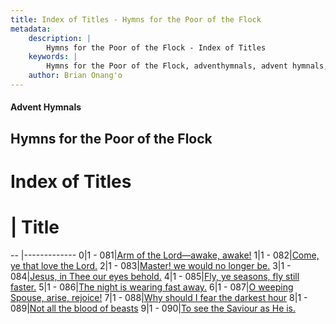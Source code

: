 ```yaml
---
title: Index of Titles - Hymns for the Poor of the Flock
metadata:
    description: |
        Hymns for the Poor of the Flock - Index of Titles
    keywords: |
        Hymns for the Poor of the Flock, adventhymnals, advent hymnals, index
    author: Brian Onang'o
---
```


#### Advent Hymnals

## Hymns for the Poor of the Flock

# Index of Titles
# | Title                        
-- |-------------
0|1 - 081|[Arm of the Lord—awake, awake!](/001-100/081-090/01.Arm-of-the-Lord—awake,-awake!)
1|1 - 082|[Come, ye that love the Lord.](/001-100/081-090/02.Come,-ye-that-love-the-Lord)
2|1 - 083|[Master! we would no longer be.](/001-100/081-090/03.Master!-we-would-no-longer-be)
3|1 - 084|[Jesus, in Thee our eyes behold.](/001-100/081-090/04.Jesus,-in-Thee-our-eyes-behold)
4|1 - 085|[Fly, ye seasons, fly still faster.](/001-100/081-090/05.Fly,-ye-seasons,-fly-still-faster)
5|1 - 086|[The night is wearing fast away.](/001-100/081-090/06.The-night-is-wearing-fast-away)
6|1 - 087|[O weeping Spouse, arise, rejoice!](/001-100/081-090/07.O-weeping-Spouse,-arise,-rejoice!)
7|1 - 088|[Why should I fear the darkest hour](/001-100/081-090/08.Why-should-I-fear-the-darkest-hour)
8|1 - 089|[Not all the blood of beasts](/001-100/081-090/09.Not-all-the-blood-of-beasts)
9|1 - 090|[To see the Saviour as He is.](/001-100/081-090/10.To-see-the-Saviour-as-He-is)